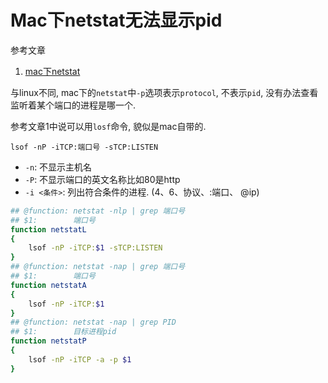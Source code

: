 # Mac下netstat无法显示pid

参考文章

1. [mac下netstat](https://blog.csdn.net/pandafxp/article/details/53748031)

与linux不同, mac下的`netstat`中`-p`选项表示`protocol`, 不表示`pid`, 没有办法查看监听着某个端口的进程是哪一个.

参考文章1中说可以用`losf`命令, 貌似是mac自带的.

```
lsof -nP -iTCP:端口号 -sTCP:LISTEN
```

- `-n`: 不显示主机名
- `-P`: 不显示端口的英文名称比如80是http
- `-i <条件>`: 列出符合条件的进程. (4、6、协议、:端口、 @ip)

```bash
## @function: netstat -nlp | grep 端口号
## $1:        端口号
function netstatL
{
    lsof -nP -iTCP:$1 -sTCP:LISTEN
}
## @function: netstat -nap | grep 端口号
## $1:        端口号
function netstatA
{
    lsof -nP -iTCP:$1
}
## @function: netstat -nap | grep PID
## $1:        目标进程pid
function netstatP
{
    lsof -nP -iTCP -a -p $1
}
```

